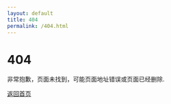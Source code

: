 ```yaml
---
layout: default
title: 404
permalink: /404.html
---
```

<div class="bg-body-tertiary p-5 my-5 shadow-sm border text-danger">
    <h1 class="display-1">404</h1>
    <p class="lead">非常抱歉，页面未找到，可能页面地址错误或页面已经删除.</p>
    <a class="btn btn-lg bd-btn-lg btn-outline-secondary" href="/" role="button">返回首页</a>
</div>
